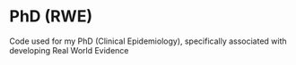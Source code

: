 # PhD (RWE)
Code used for my PhD (Clinical Epidemiology), specifically associated with developing Real World Evidence
